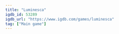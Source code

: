 ```yaml
---
title: "Luminesca"
igdb_id: 53289
igdb_url: "https://www.igdb.com/games/luminesca"
tag: ["Main game"]
---
```

